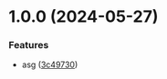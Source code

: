 # 1.0.0 (2024-05-27)


### Features

* asg ([3c49730](https://github.com/data-platform-hq/terraform-azurerm-application-security-group/commit/3c49730c72e6b366226cfa48a1dddc757c09943a))
